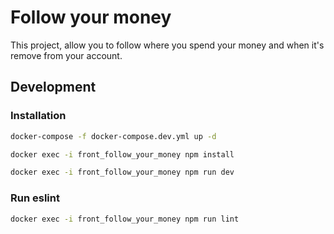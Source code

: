 # Follow your money

This project, allow you to follow where you spend your money and when it's remove from your account.

## Development

### Installation

```sh
docker-compose -f docker-compose.dev.yml up -d 
```

```sh
docker exec -i front_follow_your_money npm install 
```

```sh
docker exec -i front_follow_your_money npm run dev 
```

### Run eslint

```sh
docker exec -i front_follow_your_money npm run lint 
```
